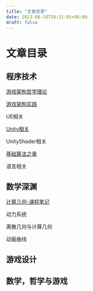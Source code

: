 ```yaml
---
title: "文章目录"
date: 2023-08-18T10:31:01+08:00
draft: false
---
```



# 文章目录

## 程序技术

[游戏架构哲学理论](./游戏架构理论/游戏架构哲学理论.md)

[游戏架构实践](./游戏功能实现/功能实现大纲.md)


UE相关

[Unity相关](./Unity相关/Unity相关.md)

UnityShader相关

[基础算法之章](./基础算法/00基础算法之章.md)

语言相关

## 数学深渊

[计算几何-课程笔记](./计算几何-课程笔记/计算几何-笔记大纲.md)

动力系统

离散几何与计算几何

动画曲线




## 游戏设计

## 数学，哲学与游戏